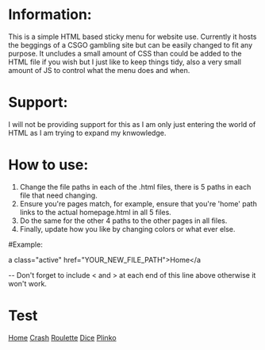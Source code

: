 # Information:

This is a simple HTML based sticky menu for website use. Currently it hosts the beggings of a CSGO gambling site but can be easily changed to fit any purpose. It uncludes a small amount of CSS than could be added to the HTML file if you wish but I just like to keep things tidy, also a very small amount of JS to control what the menu does and when.

# Support:

I will not be providing support for this as I am only just entering the world of HTML as I am trying to expand my knwowledge.

# How to use:
1. Change the file paths in each of the .html files, there is 5 paths in each file that need changing.
2. Ensure you're pages match, for example, ensure that you're 'home' path links to the actual homepage.html in all 5 files.
3. Do the same for the other 4 paths to the other pages in all files.
4. Finally, update how you like by changing colors or what ever else.

#Example:

a class="active" href="YOUR_NEW_FILE_PATH">Home</a

-- Don't forget to include < and > at each end of this line above otherwise it won't work.

# Test

<!doctype html>

<title>CSGOPhoenix.com - Home</title>
<link rel="shortcut icon" href="/favicon.ico"/>

<html>
  <body>

  <meta name="viewport" content="width=device-width, initial-scale=1">
  <link rel="stylesheet" href="style.css">

  <div id="navbar">
    <a class="active" href="file:///C:/Users/Jay%20O'Halloran/Desktop/html/homepage.html">Home</a>
    <a href="file:///C:/Users/Jay%20O'Halloran/Desktop/html/crash.html">Crash</a>
    <a href="file:///C:/Users/Jay%20O'Halloran/Desktop/html/roulette.html">Roulette</a>
    <a href="file:///C:/Users/Jay%20O'Halloran/Desktop/html/dice.html">Dice</a>
    <a href="file:///C:/Users/Jay%20O'Halloran/Desktop/html/plinko.html">Plinko</a>
  </div>

  <script>
  window.onscroll = function() {myFunction()};

  var navbar = document.getElementById("navbar");
  var sticky = navbar.offsetTop;

  function myFunction() {
    if (window.pageYOffset >= sticky) {
      navbar.classList.add("sticky")
    } else {
      navbar.classList.remove("sticky");
    }
  }
  </script>

</body>
</html>






